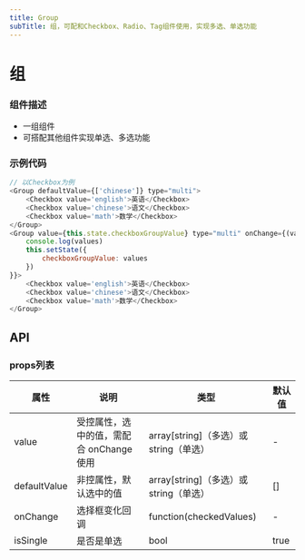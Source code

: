 ```yaml
---
title: Group
subTitle: 组，可配和Checkbox、Radio、Tag组件使用，实现多选、单选功能
---
```


# 组

### 组件描述
- 一组组件
- 可搭配其他组件实现单选、多选功能

### 示例代码

```js
// 以Checkbox为例
<Group defaultValue={['chinese']} type="multi">
	<Checkbox value='english'>英语</Checkbox>
	<Checkbox value='chinese'>语文</Checkbox>
	<Checkbox value='math'>数学</Checkbox>
</Group>
<Group value={this.state.checkboxGroupValue} type="multi" onChange={(values) => {
	console.log(values)
	this.setState({
		checkboxGroupValue: values
	})
}}>
	<Checkbox value='english'>英语</Checkbox>
	<Checkbox value='chinese'>语文</Checkbox>
	<Checkbox value='math'>数学</Checkbox>
</Group>
```

## API

### props列表

属性 | 说明 | 类型 | 默认值
----|-----|------|------
| value | 受控属性，选中的值，需配合 onChange 使用 | array[string]（多选）或string（单选） | - |
| defaultValue | 非控属性，默认选中的值 | array[string]（多选）或string（单选） | [] |
| onChange | 选择框变化回调 | function(checkedValues) | - |
| isSingle | 是否是单选 | bool | true |
